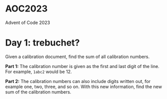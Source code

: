 # AOC2023
Advent of Code 2023

# Day 1: trebuchet?
Given a calibration document, find the sum of all calibration numbers.

**Part 1:**
The calibration number is given as the first and last digit of the line. For example, `1abc2` would be 12.

**Part 2:**
The calibration numbers can also include digits written out, for example one, two, three, and so on. With this new information, find the new sum of the calibration numbers.